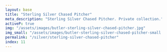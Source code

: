 ```yaml
---
layout: base
title: "Sterling Silver Chased Pitcher"
meta_description: "Sterling Silver Chased Pitcher. Private collection."
activeP: true
img: "/assets/images/butler-sterling-silver-chased-pitcher.jpg"
img_small: "/assets/images/butler-sterling-silver-chased-pitcher-small.jpg"
permalink: "/silver/sterling-silver-chased-pitcher"
index: 11
---
```

